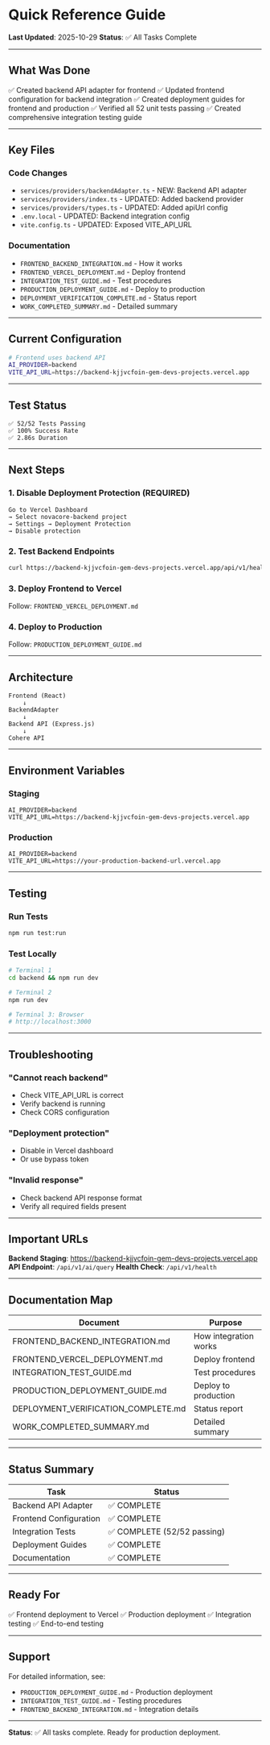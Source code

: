 # Quick Reference Guide

**Last Updated**: 2025-10-29
**Status**: ✅ All Tasks Complete

---

## What Was Done

✅ Created backend API adapter for frontend
✅ Updated frontend configuration for backend integration
✅ Created deployment guides for frontend and production
✅ Verified all 52 unit tests passing
✅ Created comprehensive integration testing guide

---

## Key Files

### Code Changes
- `services/providers/backendAdapter.ts` - NEW: Backend API adapter
- `services/providers/index.ts` - UPDATED: Added backend provider
- `services/providers/types.ts` - UPDATED: Added apiUrl config
- `.env.local` - UPDATED: Backend integration config
- `vite.config.ts` - UPDATED: Exposed VITE_API_URL

### Documentation
- `FRONTEND_BACKEND_INTEGRATION.md` - How it works
- `FRONTEND_VERCEL_DEPLOYMENT.md` - Deploy frontend
- `INTEGRATION_TEST_GUIDE.md` - Test procedures
- `PRODUCTION_DEPLOYMENT_GUIDE.md` - Deploy to production
- `DEPLOYMENT_VERIFICATION_COMPLETE.md` - Status report
- `WORK_COMPLETED_SUMMARY.md` - Detailed summary

---

## Current Configuration

```bash
# Frontend uses backend API
AI_PROVIDER=backend
VITE_API_URL=https://backend-kjjvcfoin-gem-devs-projects.vercel.app
```

---

## Test Status

```
✅ 52/52 Tests Passing
✅ 100% Success Rate
✅ 2.86s Duration
```

---

## Next Steps

### 1. Disable Deployment Protection (REQUIRED)
```
Go to Vercel Dashboard
→ Select novacore-backend project
→ Settings → Deployment Protection
→ Disable protection
```

### 2. Test Backend Endpoints
```bash
curl https://backend-kjjvcfoin-gem-devs-projects.vercel.app/api/v1/health
```

### 3. Deploy Frontend to Vercel
Follow: `FRONTEND_VERCEL_DEPLOYMENT.md`

### 4. Deploy to Production
Follow: `PRODUCTION_DEPLOYMENT_GUIDE.md`

---

## Architecture

```
Frontend (React)
    ↓
BackendAdapter
    ↓
Backend API (Express.js)
    ↓
Cohere API
```

---

## Environment Variables

### Staging
```
AI_PROVIDER=backend
VITE_API_URL=https://backend-kjjvcfoin-gem-devs-projects.vercel.app
```

### Production
```
AI_PROVIDER=backend
VITE_API_URL=https://your-production-backend-url.vercel.app
```

---

## Testing

### Run Tests
```bash
npm run test:run
```

### Test Locally
```bash
# Terminal 1
cd backend && npm run dev

# Terminal 2
npm run dev

# Terminal 3: Browser
# http://localhost:3000
```

---

## Troubleshooting

### "Cannot reach backend"
- Check VITE_API_URL is correct
- Verify backend is running
- Check CORS configuration

### "Deployment protection"
- Disable in Vercel dashboard
- Or use bypass token

### "Invalid response"
- Check backend API response format
- Verify all required fields present

---

## Important URLs

**Backend Staging**: https://backend-kjjvcfoin-gem-devs-projects.vercel.app
**API Endpoint**: `/api/v1/ai/query`
**Health Check**: `/api/v1/health`

---

## Documentation Map

| Document | Purpose |
|----------|---------|
| FRONTEND_BACKEND_INTEGRATION.md | How integration works |
| FRONTEND_VERCEL_DEPLOYMENT.md | Deploy frontend |
| INTEGRATION_TEST_GUIDE.md | Test procedures |
| PRODUCTION_DEPLOYMENT_GUIDE.md | Deploy to production |
| DEPLOYMENT_VERIFICATION_COMPLETE.md | Status report |
| WORK_COMPLETED_SUMMARY.md | Detailed summary |

---

## Status Summary

| Task | Status |
|------|--------|
| Backend API Adapter | ✅ COMPLETE |
| Frontend Configuration | ✅ COMPLETE |
| Integration Tests | ✅ COMPLETE (52/52 passing) |
| Deployment Guides | ✅ COMPLETE |
| Documentation | ✅ COMPLETE |

---

## Ready For

✅ Frontend deployment to Vercel
✅ Production deployment
✅ Integration testing
✅ End-to-end testing

---

## Support

For detailed information, see:
- `PRODUCTION_DEPLOYMENT_GUIDE.md` - Production deployment
- `INTEGRATION_TEST_GUIDE.md` - Testing procedures
- `FRONTEND_BACKEND_INTEGRATION.md` - Integration details

---

**Status**: ✅ All tasks complete. Ready for production deployment.


